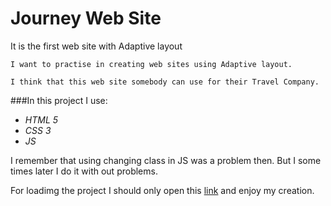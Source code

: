 # Journey Web Site

It is the first web site with Adaptive layout

```
I want to practise in creating web sites using Adaptive layout.

I think that this web site somebody can use for their Travel Company.
```

###In this project I use:

* *HTML 5*
* *CSS 3*
* *JS*

I remember that using changing class in JS was a problem then.  But I some times later I do it with out problems.

For loadimg the project I should only open this [link](https://olegmorshel.github.io/journeywebsite/) and enjoy my creation.
